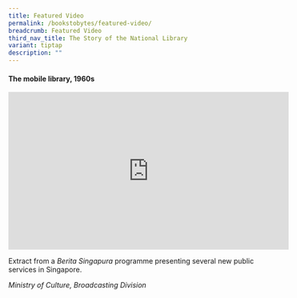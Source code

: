 ```yaml
---
title: Featured Video
permalink: /bookstobytes/featured-video/
breadcrumb: Featured Video
third_nav_title: The Story of the National Library
variant: tiptap
description: ""
---
```

<h4>The mobile library, 1960s</h4>
<div class="iframe-wrapper">
<iframe height="315" width="560" allowfullscreen="true" frameborder="0" src="https://www.youtube.com/embed/5KNqhacpabs"></iframe>
</div>
<p>Extract from a <em>Berita Singapura</em> programme presenting several new
public services in Singapore.</p>
<p><em>Ministry of Culture, Broadcasting Division</em>
</p>